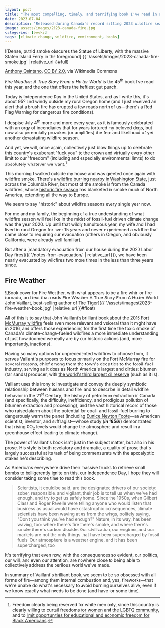 ```yaml
---
layout: post
title: "The most compelling, timely, and terrifying book I've read in a long time"
date: 2023-07-04
description: "Released during Canada's record setting 2023 wildfire season, John Vaillant’s <cite>Fire Weather: A True Story From a Hotter World</cite> (about a 2016 fire in Fort McMurray, Alberta, and the many combustive factors that led to it), is among the most compelling and well-written books I've read in a long time."
image: assets/images/2023-canada-fire.jpg
categories: [books]
tags: [climate change, wildfire, environment, books]
---
```


![Dense, putrid smoke obscures the Statue of Liberty, with the massive Staten Island Ferry in the foreground]({{ '/assets/images/2023-canada-fire-smoke.jpg' | relative_url }}#full)
<figcaption><a href="https://commons.wikimedia.org/wiki/File:Quebec_Canada_Wildfire_Smoke_Consumes_New_Jersey_and_New_York_City_June_7_2023_-_52959378738.jpg">Anthony Quintano</a>, <a href="https://creativecommons.org/licenses/by/2.0">CC BY 2.0</a>, via Wikimedia Commons</figcaption>

<cite>Fire Weather: A True Story From a Hotter World</cite> is the 45<sup>th</sup> book I've read this year, and the one that offers the heftiest gut punch.

Today is Independence Day in the United States, and as I write this, it's about 95º and windy outside my rural Oregon home (and I just received an alert that a brush fire has erupted a few roads north of us—there's a Red Flag Warning for dangerous fire conditions). 

I despise July 4<sup>th</sup> more and more every year, as it is famously celebrated with an orgy of incendiaries that for years tortured my beloved dogs, but now also perennially provokes (or amplifies) the fear and likelihood of yet another devastating wildfire season. 

And yet, we will, once again, collectively just blow things up to celebrate this country's exuberant "fuck you" to the crown and virtually every other limit to our "freedom" (including and especially environmental limits) to do absolutely whatever we want.[^1]

[^1]: Freedom clearly being reserved for white men only, since this country is clearly willing to curtail freedoms [for women](https://www.npr.org/2022/06/24/1102305878/supreme-court-abortion-roe-v-wade-decision-overturn) and [the LGBTQ community](https://www.nytimes.com/live/2023/06/30/us/gay-rights-free-speech-supreme-court), and to [limit opportunities for educational and economic freedom for Black Americans](https://www.npr.org/2023/06/29/1181138066/affirmative-action-supreme-court-decision).

This morning I walked outside my house and was greeted once again with wildfire smoke. There's a [wildfire burning nearby in Washington State](https://www.oregonlive.com/wildfires/2023/07/wildfire-across-from-hood-river-burns-over-530-acres-with-no-containment-so-far-officials-say.html), just across the Columbia River, but most of the smoke is from the Canada wildfires, whose [historic fire season](https://www.nytimes.com/article/canada-wildfires-what-to-know.html) has blanketed in smoke much of North America, extending all the way to Europe.

We seem to say "historic" about wildfire seasons every single year now.

For me and my family, the beginning of a true understanding of what wildfire season will feel like in the midst of fossil-fuel driven climate change was the year 2020. Up until that wildly tumultuous year, my wife and I had lived in rural Oregon for over 15 years and never experienced a wildfire that came close to requiring our evacuation (others in Oregon, and obviously California, were already well familiar).

But after a [mandatory evacuation from our house during the 2020 Labor Day fires]({{ '/notes-from-evacuation/' | relative_url }}), we have been nearly evacuated by wildfires two more times in the less than three years since.

## Fire Weather

![Book cover for Fire Weather, with what appears to be a fire whirl or fire tornado, and text that reads Fire Weather A True Story From A Hotter World John Vaillant, best-selling author of The Tiger]({{ '/assets/images/2023-fire-weather-book.jpg' | relative_url }}#float)

All of this is to say that John Vaillant’s brilliant book about the [2016 Fort McMurray wildfire](https://en.wikipedia.org/wiki/2016_Fort_McMurray_wildfire) feels even more relevant and vsiceral than it might have in 2016, and offers those experiencing for the first time the toxic smoke of Canada's climate-change-fueled wildfires a more immediate understanding of just how doomed we really are by our historic actions (and, more importantly, inactions).

Having so many options for unprecedented wildfires to choose from, it serves Vaillant's purposes to focus primarily on the Fort McMurray fire for several reasons, chief among them the town's deep ties to the fossil-fuel industry, serving as it does as North America's largest and dirtiest bitumen (tar sands) producer, with [the world's third largest oil reserve](https://www.nationalgeographic.com/environment/article/alberta-canadas-tar-sands-is-growing-but-indigenous-people-fight-back) (such as it is).

Vaillant uses this irony to investigate and convey the deeply symbiotic relationship between humans and fire, and to describe in detail wildfire behavior in the 21<sup>st</sup> Century, the history of petroleum extraction in Canada (and specifically, the difficulty, inefficiency, and prodigious pollution of bitumen extraction and processing), and the vast historical record of those who raised alarm about the potential for coal- and fossil-fuel burning to dangerously warm the planet (including [Eunice Newton Foote](https://en.wikipedia.org/wiki/Eunice_Newton_Foote)—an American scientist, inventor, and suffragist—whose study (_**in 1856!**_) demonstrated that rising CO<sub>2</sub> levels would change the atmosphere and result in a greenhouse effect leading to climate change).

The power of Vaillant's book isn't just in the subject matter, but also in his prose. His style is both revelatory and dramatic, a quality of prose that's largely successful at its task of being commensurate with the apocalyptic stakes he's describing.

As Americans everywhere drive their massive trucks to retrieve small bombs to belligerently ignite on this, our Independence Day, I hope they will consider taking some time to read this book.

> Scientists, it could be said, are the designated drivers of our society: sober, responsible, and vigilant, their job is to tell us when we've had enough, and try to get us safely home. Since the 1950s, when Gilbert Class and Roger Revelle were telling anyone who would listen that business as usual would have catastrophic consequences, climate scientists have been waving at us from the wings, politely saying, "Don't you think you've had enough?" Nature, in its way, has been waving, too: where there's fire there's smoke, and where there's smoke there's carbon dioxide. Our civilization, our engines, and our markets are not the only things that have been supercharged by fossil fuels. Our atmosphere is a weather engine, and it has been supercharged, too.

It's terrifying that even now, with the consequences so evident, our politics, our will, and even our attention, are nowhere close to being able to collectively address the perilous world we've made.

In summary of Vaillant's brilliant book, we seem to be so obsessed with all forms of fire—among them internal combustion and, yes, fireworks—that we're unable do what's necessary to avoid burning ourselves alive, even if we know exactly what needs to be done (and have for some time).

